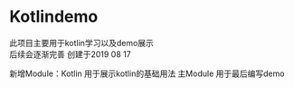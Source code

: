 # Kotlindemo
此项目主要用于kotlin学习以及demo展示  
后续会逐渐完善
创建于2019 08 17  

新增Module：Kotlin 用于展示kotlin的基础用法
主Module   用于最后编写demo
